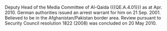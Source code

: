  Deputy Head of the Media Committee of Al-Qaida ({{QE.A.4.01}}) as at Apr. 2010. 
German authorities issued an arrest warrant for him on 21 Sep. 2001. Believed 
to be in the Afghanistan/Pakistan border area. Review pursuant to Security 
Council resolution 1822 (2008) was concluded on 20 May 2010. 
